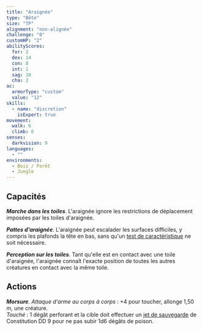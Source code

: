```yaml
---
title: "Araignée"
type: "Bête"
size: "TP"
alignment: "non-alignée"
challenge: "0"
customHP: "2"
abilityScores:
  for: 2
  dex: 14
  con: 8
  int: 1
  sag: 10
  cha: 2
ac:
  armorType: "custom"
  value: "12"
skills:
  - name: "discretion"
    isExpert: true
movement:
  walk: 6
  climb: 6
senses:
  darkvision: 9
languages:
  - ""
environments:
  - Bois / Forêt
  - Jungle
---
```

## Capacités
_**Marche dans les toiles**_. L'araignée ignore les restrictions de déplacement imposées par les toiles d'araignée.

_**Pattes d'araignée**_. L'araignée peut escalader les surfaces difficiles, y compris les plafonds la tête en bas, sans qu'un [test de caractéristique](/utiliser-les-caracteristiques/#tests-de-caracteristique) ne soit nécessaire.

_**Perception sur les toiles**_. Tant qu'elle est en contact avec une toile d'araignée, l'araignée connaît l'exacte position de toutes les autres créatures en contact avec la même toile.

## Actions
_**Morsure**_. _Attaque d'arme au corps à corps_ : +4 pour toucher, allonge 1,50 m, une créature.  
_Touché_ : 1 dégât perforant et la cible doit effectuer un [jet de sauvegarde](/utiliser-les-caracteristiques/#jets-de-sauvegarde) de Constitution DD 9 pour ne pas subir 1d6 dégâts de poison.
